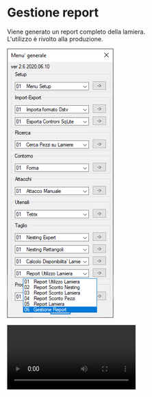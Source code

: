 # Gestione report

Viene generato un report completo della lamiera.<br />
L'utilizzo è rivolto alla produzione.

![Gestione report](/public/taglio/report/gestione-report.png)

<video controls>
    <source src="/public/taglio/report/gestione-report.mp4" type="video/mp4">
</video>
